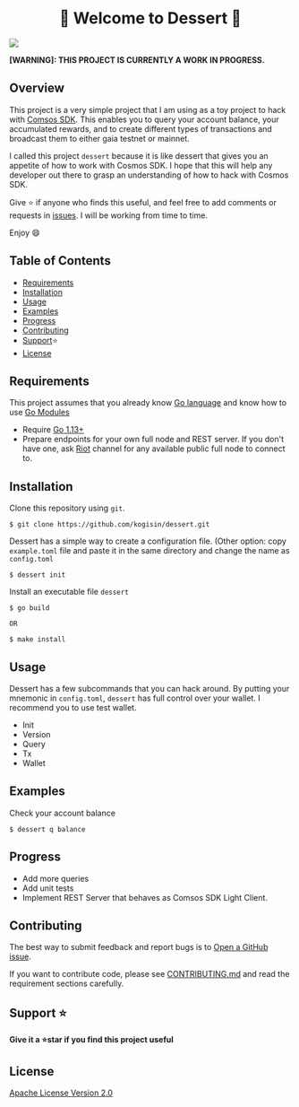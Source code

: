 <h1 align="center">🙇 Welcome to Dessert 🙇</h1>

<p>
<img  src="https://img.shields.io/badge/version-0.0.1-blue.svg?cacheSeconds=2592000" />
</p>

**[WARNING]: THIS PROJECT IS CURRENTLY A WORK IN PROGRESS.**

## Overview

This project is a very simple project that I am using as a toy project to hack with [Comsos SDK](https://github.com/cosmos/cosmos-sdk). This enables you to query your account balance, your accumulated rewards, and to create different types of transactions and broadcast them to either gaia testnet or mainnet. 

I called this project `dessert` because it is like dessert that gives you an appetite of how to work with Cosmos SDK. I hope that this will help any developer out there to grasp an understanding of how to hack with Cosmos SDK.

Give ⭐️ if anyone who finds this useful, and feel free to add comments or requests in [issues](https://github.com/kogisin/dessert/issues). I will be working from time to time. 

Enjoy :smile:

## Table of Contents

- [Requirements](#Requirements)
- [Installation](#Installation)
- [Usage](#Usage)
- [Examples](#Examples)
- [Progress](#Progress)
- [Contributing](#Contributing)
- [Support](#Support)⭐️ ️
- [License](#License)

## Requirements

This project assumes that you already know [Go language](https://golang.org/) and know how to use [Go Modules](https://github.com/golang/go/wiki/Modules)

- Require [Go 1.13+](https://golang.org/dl/)
- Prepare endpoints for your own full node and REST server. If you don't have one, ask [Riot](riot.cosmos.network) channel for any available public full node to connect to.

## Installation

Clone this repository using `git`.
```
$ git clone https://github.com/kogisin/dessert.git
```

Dessert has a simple way to create a configuration file.
(Other option: copy `example.toml` file and paste it in the same directory and change the name as `config.toml`
```
$ dessert init
```

Install an executable file `dessert`
```
$ go build

OR

$ make install 
```

## Usage

Dessert has a few subcommands that you can hack around. By putting your mnemonic in `config.toml`, `dessert` has full control over your wallet. I recommend you to use test wallet.

- Init
- Version
- Query 
- Tx 
- Wallet

## Examples

Check your account balance
```
$ dessert q balance
```

## Progress

- Add more queries
- Add unit tests
- Implement REST Server that behaves as Comsos SDK Light Client. 

## Contributing

The best way to submit feedback and report bugs is to [Open a GitHub issue](https://github.com/kogisin/dessert/issues). 

If you want to contribute code, please see [CONTRIBUTING.md](https://github.com/kogisin/dessert/contrib) and read the requirement sections carefully.

## Support ⭐️ 

**Give it a ⭐️star if you find this project useful** 

## License

[Apache License Version 2.0](https://github.com/kogisin/dessert/LICENSE)